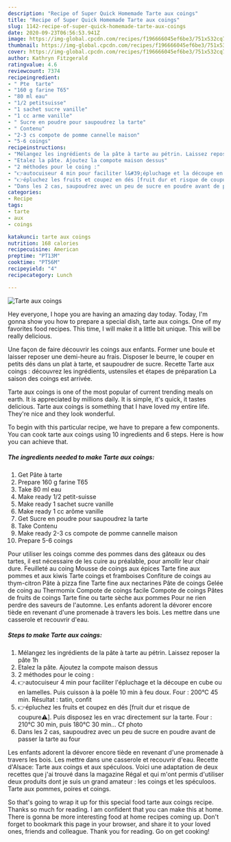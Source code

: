 ```yaml
---
description: "Recipe of Super Quick Homemade Tarte aux coings"
title: "Recipe of Super Quick Homemade Tarte aux coings"
slug: 1142-recipe-of-super-quick-homemade-tarte-aux-coings
date: 2020-09-23T06:56:53.941Z
image: https://img-global.cpcdn.com/recipes/f196666045ef6be3/751x532cq70/tarte-aux-coings-photo-principale-de-la-recette.jpg
thumbnail: https://img-global.cpcdn.com/recipes/f196666045ef6be3/751x532cq70/tarte-aux-coings-photo-principale-de-la-recette.jpg
cover: https://img-global.cpcdn.com/recipes/f196666045ef6be3/751x532cq70/tarte-aux-coings-photo-principale-de-la-recette.jpg
author: Kathryn Fitzgerald
ratingvalue: 4.6
reviewcount: 7374
recipeingredient:
- " Pte  tarte"
- "160 g farine T65"
- "80 ml eau"
- "1/2 petitsuisse"
- "1 sachet sucre vanille"
- "1 cc arme vanille"
- " Sucre en poudre pour saupoudrez la tarte"
- " Contenu"
- "2-3 cs compote de pomme cannelle maison"
- "5-6 coings"
recipeinstructions:
- "Mélangez les ingrédients de la pâte à tarte au pétrin. Laissez reposer la pâte 1h"
- "Etalez la pâte. Ajoutez la compote maison dessus"
- "2 méthodes pour le coing :"
- "👉autocuiseur 4 min pour faciliter l&#39;épluchage et la découpe en cube ou en lamelles. Puis cuisson à la poêle 10 min à feu doux. Four : 200°C 45 min. Résultat : tatin, confit"
- "👉épluchez les fruits et coupez en dés [fruit dur et risque de coupure⚠️]. Puis disposez les en vrac directement sur la tarte. Four : 210°C 30 min, puis 180°C 30 min... Cf photo"
- "Dans les 2 cas, saupoudrez avec un peu de sucre en poudre avant de passer la tarte au four"
categories:
- Recipe
tags:
- tarte
- aux
- coings

katakunci: tarte aux coings 
nutrition: 168 calories
recipecuisine: American
preptime: "PT13M"
cooktime: "PT56M"
recipeyield: "4"
recipecategory: Lunch

---
```



![Tarte aux coings](https://img-global.cpcdn.com/recipes/f196666045ef6be3/751x532cq70/tarte-aux-coings-photo-principale-de-la-recette.jpg)

Hey everyone, I hope you are having an amazing day today. Today, I'm gonna show you how to prepare a special dish, tarte aux coings. One of my favorites food recipes. This time, I will make it a little bit unique. This will be really delicious.

Une façon de faire découvrir les coings aux enfants. Former une boule et laisser reposer une demi-heure au frais. Disposer le beurre, le couper en petits dés dans un plat à tarte, et saupoudrer de sucre. Recette Tarte aux coings : découvrez les ingrédients, ustensiles et étapes de préparation La saison des coings est arrivée.

Tarte aux coings is one of the most popular of current trending meals on earth. It is appreciated by millions daily. It is simple, it's quick, it tastes delicious. Tarte aux coings is something that I have loved my entire life. They're nice and they look wonderful.


To begin with this particular recipe, we have to prepare a few components. You can cook tarte aux coings using 10 ingredients and 6 steps. Here is how you can achieve that.

<!--inarticleads1-->

##### The ingredients needed to make Tarte aux coings:

1. Get  Pâte à tarte
1. Prepare 160 g farine T65
1. Take 80 ml eau
1. Make ready 1/2 petit-suisse
1. Make ready 1 sachet sucre vanille
1. Make ready 1 cc arôme vanille
1. Get  Sucre en poudre pour saupoudrez la tarte
1. Take  Contenu
1. Make ready 2-3 cs compote de pomme cannelle maison
1. Prepare 5-6 coings


Pour utiliser les coings comme des pommes dans des gâteaux ou des tartes, il est nécessaire de les cuire au préalable, pour amollir leur chair dure. Feuilleté au coing Mousse de coings aux épices Tarte fine aux pommes et aux kiwis Tarte coings et framboises Confiture de coings au thym-citron Pâte à pizza fine Tarte fine aux nectarines Pâte de coings Gelée de coing au Thermomix Compote de coings facile Compote de coings Pâtes de fruits de coings Tarte fine ou tarte sèche aux pommes Pour ne rien perdre des saveurs de l&#39;automne. Les enfants adorent la dévorer encore tiède en revenant d&#39;une promenade à travers les bois. Les mettre dans une casserole et recouvrir d&#39;eau. 

<!--inarticleads2-->

##### Steps to make Tarte aux coings:

1. Mélangez les ingrédients de la pâte à tarte au pétrin. Laissez reposer la pâte 1h
1. Etalez la pâte. Ajoutez la compote maison dessus
1. 2 méthodes pour le coing :
1. 👉autocuiseur 4 min pour faciliter l&#39;épluchage et la découpe en cube ou en lamelles. Puis cuisson à la poêle 10 min à feu doux. Four : 200°C 45 min. Résultat : tatin, confit
1. 👉épluchez les fruits et coupez en dés [fruit dur et risque de coupure⚠️]. Puis disposez les en vrac directement sur la tarte. Four : 210°C 30 min, puis 180°C 30 min... Cf photo
1. Dans les 2 cas, saupoudrez avec un peu de sucre en poudre avant de passer la tarte au four


Les enfants adorent la dévorer encore tiède en revenant d&#39;une promenade à travers les bois. Les mettre dans une casserole et recouvrir d&#39;eau. Recette d&#39;Alsace: Tarte aux coings et aux spéculoos. Voici une adaptation de deux recettes que j&#39;ai trouvé dans la magazine Régal et qui m&#39;ont permis d&#39;utiliser deux produits dont je suis un grand amateur : les coings et les spéculoos. Tarte aux pommes, poires et coings. 

So that's going to wrap it up for this special food tarte aux coings recipe. Thanks so much for reading. I am confident that you can make this at home. There is gonna be more interesting food at home recipes coming up. Don't forget to bookmark this page in your browser, and share it to your loved ones, friends and colleague. Thank you for reading. Go on get cooking!
